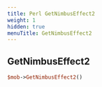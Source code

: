 ```yaml
---
title: Perl GetNimbusEffect2
weight: 1
hidden: true
menuTitle: GetNimbusEffect2
---
```

## GetNimbusEffect2
```perl
$mob->GetNimbusEffect2()
```